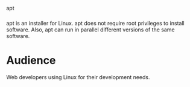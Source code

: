 apt
###

apt is an installer for Linux. apt does not require root privileges to install software. Also, apt can run in parallel different versions of the same software.

# Audience

Web developers using Linux for their development needs.